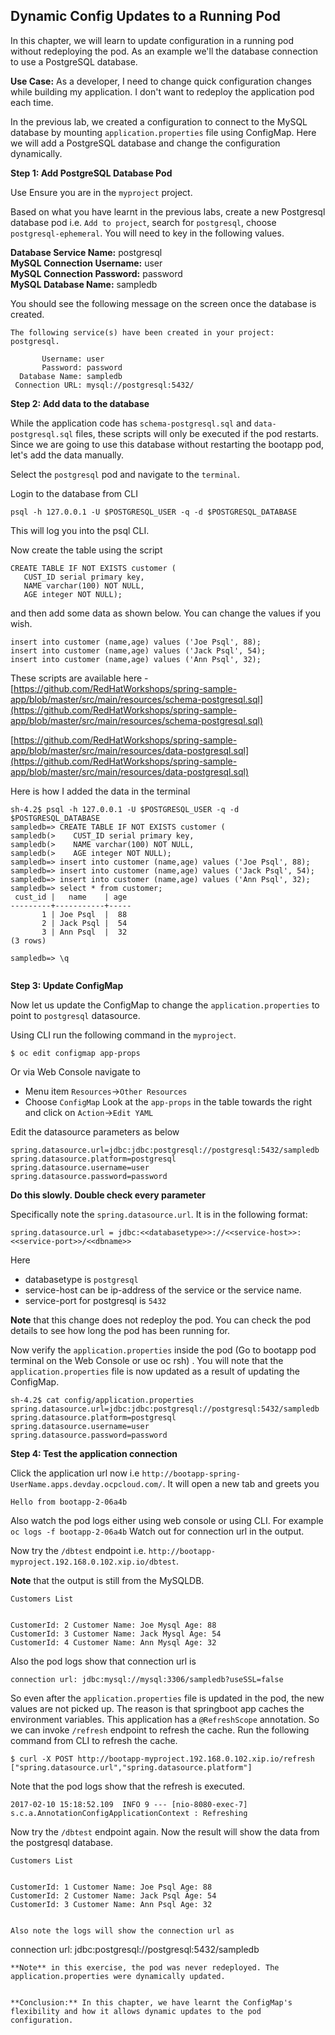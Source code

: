 ## Dynamic Config Updates to a Running Pod

In this chapter, we will learn to update configuration in a running pod without redeploying the pod.  As an example we'll the database connection to use a PostgreSQL database.

**Use Case:** As a developer, I need to change quick configuration changes while building my application. I don't want to redeploy the application pod each time.

In the previous lab, we created a configuration to connect to the MySQL database by mounting `application.properties` file using ConfigMap. Here we will add a PostgreSQL database and change the configuration dynamically.

**Step 1: Add PostgreSQL Database Pod**

Use Ensure you are in the `myproject` project. 

Based on what you have learnt in the previous labs, create a new Postgresql database pod i.e. `Add to project`, search for `postgresql`, choose `postgresql-ephemeral`. You will need to key in the following values.

**Database Service Name:** postgresql		
**MySQL Connection Username:** user		
**MySQL Connection Password:** password		
**MySQL Database Name:** sampledb	

You should see the following message on the screen once the database is created.

```
The following service(s) have been created in your project: postgresql.

       Username: user
       Password: password
  Database Name: sampledb
 Connection URL: mysql://postgresql:5432/
```


**Step 2: Add data to the database**

While the application code has `schema-postgresql.sql` and `data-postgresql.sql` files, these scripts will only be executed if the pod restarts. Since we are going to use this database without restarting the bootapp pod, let's add the data manually.

Select the `postgresql` pod and navigate to the `terminal`.

Login to the database from CLI

```
psql -h 127.0.0.1 -U $POSTGRESQL_USER -q -d $POSTGRESQL_DATABASE
```
This will log you into the psql CLI.

Now create the table using the script
```
CREATE TABLE IF NOT EXISTS customer (
   CUST_ID serial primary key,   
   NAME varchar(100) NOT NULL,
   AGE integer NOT NULL);
```

and then add some data as shown below. You can change the values if you wish.

```
insert into customer (name,age) values ('Joe Psql', 88);
insert into customer (name,age) values ('Jack Psql', 54);
insert into customer (name,age) values ('Ann Psql', 32);
```

These scripts are available here -
[https://github.com/RedHatWorkshops/spring-sample-app/blob/master/src/main/resources/schema-postgresql.sql](https://github.com/RedHatWorkshops/spring-sample-app/blob/master/src/main/resources/schema-postgresql.sql)

[https://github.com/RedHatWorkshops/spring-sample-app/blob/master/src/main/resources/data-postgresql.sql](https://github.com/RedHatWorkshops/spring-sample-app/blob/master/src/main/resources/data-postgresql.sql)

Here is how I added the data in the terminal


```
sh-4.2$ psql -h 127.0.0.1 -U $POSTGRESQL_USER -q -d $POSTGRESQL_DATABASE                                                                                               
sampledb=> CREATE TABLE IF NOT EXISTS customer (                                                                                                                       
sampledb(>    CUST_ID serial primary key,                                                                                                                              
sampledb(>    NAME varchar(100) NOT NULL,                                                                                                                              
sampledb(>    AGE integer NOT NULL);                                                                                                                                   
sampledb=> insert into customer (name,age) values ('Joe Psql', 88);                                                                                                    
sampledb=> insert into customer (name,age) values ('Jack Psql', 54);                                                                                                   
sampledb=> insert into customer (name,age) values ('Ann Psql', 32);                                                                                                    
sampledb=> select * from customer;                                                                                                                                     
 cust_id |   name    | age                                                                                                                                             
---------+-----------+-----                                                                                                                                            
       1 | Joe Psql  |  88                                                                                                                                             
       2 | Jack Psql |  54                                                                                                                                             
       3 | Ann Psql  |  32                                                                                                                                             
(3 rows)                                                                                                                                                               
                                                                                                                                                                       
sampledb=> \q                                                                                                                                                        
                                                                                                                                                                                                                                                                                                                                                                         
```

**Step 3: Update ConfigMap**

Now let us update the ConfigMap to change the `application.properties` to point to `postgresql` datasource.

Using CLI run the following command in the `myproject`.

```
$ oc edit configmap app-props
```
Or via Web Console navigate to
- Menu item `Resources`->`Other Resources`
- Choose `ConfigMap`
Look at the `app-props` in the table towards the right and click on `Action`->`Edit YAML`

Edit the datasource parameters as below

```
spring.datasource.url=jdbc:jdbc:postgresql://postgresql:5432/sampledb                                                                                                 
spring.datasource.platform=postgresql                                                                                                                                                                                                                            
spring.datasource.username=user                                                                                                                                        
spring.datasource.password=password
```
**Do this slowly. Double check every parameter**

Specifically note the `spring.datasource.url`. It is in the following format:

`
spring.datasource.url = jdbc:<<databasetype>>://<<service-host>>:<<service-port>>/<<dbname>>
`

Here 			

* databasetype is `postgresql`			
* service-host can be ip-address of the service or the service name. 		
* service-port for postgresql is `5432`

**Note** that this change does not redeploy the pod. You can check the pod details to see how long the pod has been running for.

Now verify the `application.properties` inside the pod (Go to bootapp pod terminal on the Web Console or use oc rsh) . You will note that the `application.properties` file is now updated as a result of updating the ConfigMap.

```                                                                               
sh-4.2$ cat config/application.properties                                                                                                                                                                                                                                                                                                                          
spring.datasource.url=jdbc:jdbc:postgresql://postgresql:5432/sampledb                                                                                                 
spring.datasource.platform=postgresql                                                                                                                                                                                                                            
spring.datasource.username=user                                                                                                                                        
spring.datasource.password=password
```


**Step 4: Test the application connection**

Click the application url now i.e `http://bootapp-spring-UserName.apps.devday.ocpcloud.com/`. It will open a new tab and greets you

```
Hello from bootapp-2-06a4b
```

Also watch the pod logs either using web console or using CLI. For example `oc logs -f bootapp-2-06a4b`
Watch out for connection url in the output.

Now try the `/dbtest` endpoint i.e. `http://bootapp-myproject.192.168.0.102.xip.io/dbtest`.

**Note** that the output is still from the MySQLDB.

```
Customers List


CustomerId: 2 Customer Name: Joe Mysql Age: 88
CustomerId: 3 Customer Name: Jack Mysql Age: 54
CustomerId: 4 Customer Name: Ann Mysql Age: 32
```

Also the pod logs show that connection url is

```
connection url: jdbc:mysql://mysql:3306/sampledb?useSSL=false
```
So even after the `application.properties` file is updated in the pod, the new values are not picked up. The reason is that springboot app caches the environment variables. This application has a `@RefreshScope` annotation. So we can invoke `/refresh` endpoint to refresh the cache. Run the following command from CLI to refresh the cache.


```
$ curl -X POST http://bootapp-myproject.192.168.0.102.xip.io/refresh
["spring.datasource.url","spring.datasource.platform"]
```

Note that the pod logs show that the refresh is executed.

```
2017-02-10 15:18:52.109  INFO 9 --- [nio-8080-exec-7] s.c.a.AnnotationConfigApplicationContext : Refreshing 
```

Now try the `/dbtest` endpoint again. Now the result will show the data from the postgresql database.

```
Customers List


CustomerId: 1 Customer Name: Joe Psql Age: 88
CustomerId: 2 Customer Name: Jack Psql Age: 54
CustomerId: 3 Customer Name: Ann Psql Age: 32
```

```

Also note the logs will show the connection url as
```
connection url: jdbc:postgresql://postgresql:5432/sampledb
```
**Note** in this exercise, the pod was never redeployed. The application.properties were dynamically updated.


**Conclusion:** In this chapter, we have learnt the ConfigMap's flexibility and how it allows dynamic updates to the pod configuration.
